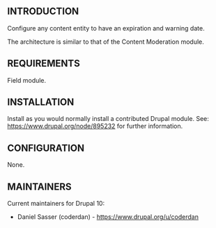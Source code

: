 ## INTRODUCTION

Configure any content entity to have an expiration and warning date.

The architecture is similar to that of the Content Moderation module.

## REQUIREMENTS

Field module.

## INSTALLATION

Install as you would normally install a contributed Drupal module.
See: https://www.drupal.org/node/895232 for further information.

## CONFIGURATION

None.

## MAINTAINERS

Current maintainers for Drupal 10:

- Daniel Sasser (coderdan) - https://www.drupal.org/u/coderdan
